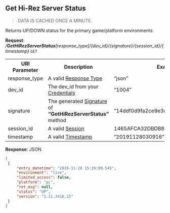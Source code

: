 
## Get Hi-Rez Server Status
>DATA IS CACHED ONCE A MINUTE.

Returns UP/DOWN status for the primary game/platform environments.

**Request**: <i>/**GetHiRezServerStatus**[response_type]/{dev_id}/{signature}/{session_id}/{timestamp}</i> `GET`

<table>
	<tr>
		<th>URI Parameter</th>
		<th>Description</th>
		<th>Example</th>
	</tr>
	<tr>
		<td>response_type</td>
		<td>A valid <a href="./../api-parameter-details.md#response_type" title="Response Type">Response Type</a></td>
		<td>“json”</td>
	</tr>
	<tr>
		<td>dev_id</td>
		<td>The dev_id from your <a href="./../#credentials" title="Credentials">Credentials</a></td>
		<td>“1004”</td>
	</tr>
	<tr>
		<td>signature</td>
		<td>The generated <a href="./../api-parameter-details.md#signature" title="Signature">Signature</a> of <b>“GetHiRezServerStatus”</b> method</td>
		<td>“14ddf0d9fa2ce9e3d30ddb7647c82a73”</td>
	</tr>
	<tr>
		<td>session_id</td>
		<td>A valid <a href="./../#sessions">Session</a></td>
		<td>1465AFCA32DBDB800CEF8C72F296C52C</td>
	</tr>
	<tr>
		<td>timestamp</td>
		<td>A valid <a href="./../api-parameter-details.md#timestamp" title="Timestamp">Timestamp</a></td>
		<td>“20191128030916”</td>
	</tr>
</table>

**Response**: JSON
``` json
[
 {
 	 "entry_datetime": "2019-11-28 15:26:09.545",
 	 "environment": "live",
 	 "limited_access": false,
 	 "platform": "pc",
 	 "ret_msg": null,
 	 "status": "UP",
 	 "version": "2.11.3416.15"
 }
]
```
